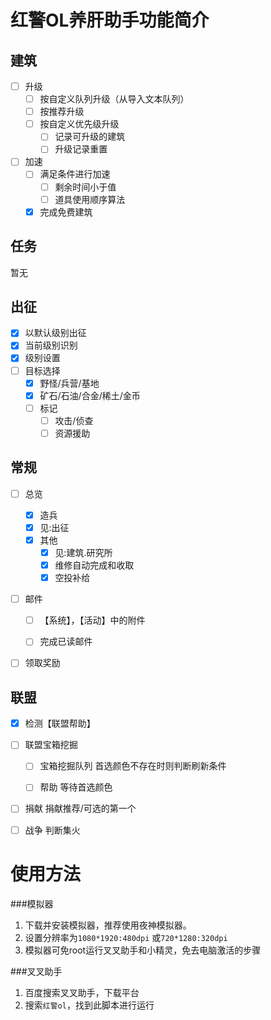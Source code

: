 

# 红警OL养肝助手功能简介

## 建筑

- [ ] 升级
  - [ ] 按自定义队列升级（从导入文本队列）
  - [ ] 按推荐升级
  - [ ] 按自定义优先级升级
    - [ ] 记录可升级的建筑
    - [ ] 升级记录重置
- [ ] 加速
  - [ ] 满足条件进行加速
    - [ ] 剩余时间小于值
    - [ ] 道具使用顺序算法
  - [x] 完成免费建筑

## 任务

暂无

## 出征

- [x] 以默认级别出征
- [x] 当前级别识别
- [x] 级别设置
- [ ] 目标选择
  - [x] 野怪/兵营/基地
  - [x] 矿石/石油/合金/稀土/金币
  - [ ] 标记
    - [ ] 攻击/侦查
    - [ ] 资源援助

## 常规

- [ ] 总览

   - [x] 造兵
   - [x] 见:出征
   - [x] 其他
     - [x] 见:建筑.研究所
     - [x] 维修自动完成和收取
     - [x] 空投补给
- [ ] 邮件

   - [ ] 【系统】，【活动】中的附件
   - [ ] 完成已读邮件


- [ ] 领取奖励

## 联盟

- [x] 检测【联盟帮助】
- [ ] 联盟宝箱挖掘

  - [ ] 宝箱挖掘队列 首选颜色不存在时则判断刷新条件

  - [ ] 帮助 等待首选颜色
- [ ] 捐献 捐献推荐/可选的第一个
- [ ] 战争 判断集火
# 使用方法

###模拟器

1. 下载并安装模拟器，推荐使用夜神模拟器。
2. 设置分辨率为`1080*1920:480dpi` 或`720*1280:320dpi`
3. 模拟器可免root运行叉叉助手和小精灵，免去电脑激活的步骤

###叉叉助手

1. 百度搜索叉叉助手，下载平台
2. 搜索`红警ol`，找到此脚本进行运行
